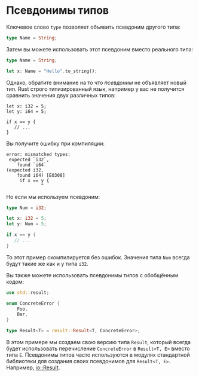 # Псевдонимы типов

Ключевое слово `type` позволяет объявить псевдоним другого типа:

```rust
type Name = String;
```

Затем вы можете использовать этот псевдоним вместо реального типа:

```rust
type Name = String;

let x: Name = "Hello".to_string();
```

Однако, обратите внимание на то что *псевдоним* не объявляет новый тип. Rust
строго типизированный язык, например у вас не получится сравнить значения двух
различных типов:

```rust,ignore
let x: i32 = 5;
let y: i64 = 5;

if x == y {
   // ...
}
```

Вы получите ошибку при компиляции:

```text
error: mismatched types:
 expected `i32`,
    found `i64`
(expected i32,
    found i64) [E0308]
     if x == y {
             ^
```

Но если мы используем псевдоним:

```rust
type Num = i32;

let x: i32 = 5;
let y: Num = 5;

if x == y {
   // ...
}
```

То этот пример скомпилируется без ошибок. Значения типа `Num` всегда будут такие
же как и у типа `i32`.

Вы также можете использовать псевдонимы типов с обобщённым кодом:

```rust
use std::result;

enum ConcreteError {
    Foo,
    Bar,
}

type Result<T> = result::Result<T, ConcreteError>;
```

В этом примере мы создаем свою версию типа `Result`, который всегда будет
использовать перечисление `ConcreteError` в `Result<T, E>` вместо типа `E`.
Псевдонимы типов часто используются в модулях стандартной библиотеки для
создания своих псевдонимов для `Result<T, E>`. Например, [io::Result][ioresult].

[ioresult]: http://doc.rust-lang.org/std/io/type.Result.html

